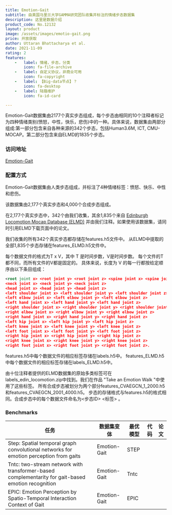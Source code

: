 ```yaml
---
title: Emotion-Gait
subtitle: 由美国马里兰大学GAMMA研究团队收集并标注的情绪步态数据集
description: 这里是数据介绍
product_code: No.12132
layout: product
image: /assets/images/emotio-gait.png
price: 开放获取
author: Uttaran Bhattacharya et al.
date: 2021-11-09
rating: 2
features:
    -   label: 情绪，步态，分类
        icon: fa-file-archive
    -   label: 自定义协议，非商业可用
        icon: fa-copyright
    -   label: 【Big-data节点】？
        icon: fa-desktop
    -   label: 陆璐维护
        icon: fa-id-card

---
```


Emotion-Gait数据集由2177个真实步态组成，每个步态由相同的10个注释者标记为四种情绪类别(愤怒，中性，快乐，悲伤)中的一种。具体来说，数据集由两部分组成:第一部分包含来自各种来源的342个步态，包括Human3.6M, ICT, CMU-MOCAP。第二部分包含来自ELMD的1835个步态。

### 访问地址

[Emotion-Gait](https://go.umd.edu/emotion-gait)

### 配置方式

Emotion-Gait数据集由人类步态组成，并标注了4种情绪标签：愤怒、快乐、中性和悲伤。

该数据集由2,177个真实步态和4,000个合成步态组成。

在2,177个真实步态中，342个由我们收集，其余1,835个来自 [Edinburgh Locomotion Mocap Database (ELMD)](https://bitbucket.org/jonathan-schwarz/edinburgh_locomotion_mocap_dataset/src/master/) 并由我们注释。如果使用该数据集，请同时引用ELMD下载页面中的论文。


我们收集的所有342个真实步态都存储在features.h5文件中。
从ELMD中提取的全部1,835个步态存储在features_ELMD.h5文件中。

每个数据文件的格式为T x V，其中 T 是时间步数，V是时间步数。
每个文件的T都不同，而所有文件的V都是固定的。
具体来说，长度为 V 的每一行都按给定顺序由以下条目组成：
```xml
<root joint x> <root joint y> <root joint z> <spine joint x> <spine joint y> <spine joint z>
<neck joint x> <neck joint y> <neck joint z>
<head joint x> <head joint y> <head joint z>
<left shoulder joint x> <left shoulder joint y> <left shoulder joint z>
<left elbow joint x> <left elbow joint y> <left elbow joint z>
<left hand joint x> <left hand joint y> <left hand joint z>
<right shoulder joint x> <right shoulder joint y> <right shoulder joint z>
<right elbow joint x> <right elbow joint y> <right elbow joint z>
<right hand joint x> <right hand joint y> <right hand joint z>
<left hip joint x> <left hip joint y> <left hip joint z>
<left knee joint x> <left knee joint y> <left knee joint z>
<left foot joint x> <left foot joint y> <left foot joint z>
<right hip joint x> <right hip joint y> <right hip joint z>
<right knee joint x> <right knee joint y> <right knee joint z>
<right foot joint x> <right foot joint y> <right foot joint z>.
```

features.h5中每个数据文件的相应标签存储在labels.h5中。
features_ELMD.h5中每个数据文件的相应标签存储在labels_ELMD.h5中。

由十位注释者提供的ELMD数据集的原始多类标签可在labels_edin_locomotion.zip中找到。我们在作品 "Take an Emotion Walk "中使用了这些标签。
所有合成步态被划分为两个部分features_CVAEGCN_1_2000.h5和features_CVAEGCN_2001_4000.h5。
步态的存储格式与features.h5的格式相同。合成步态中的每个数据文件命名为<步态ID> <标签> 。



### Benchmarks

| 任务                         | 数据集变体         | 最优模型        | 代码                                                     | 论文                                                                |
|----------------------------|---------------|-------------|--------------------------------------------------------|-------------------------------------------------------------------|
| Step: Spatial temporal graph convolutional networks for emotion perception from gaits | Emotion-Gait      | STEP     | [<i class="fa-brands fa-github"/>](https://github.com/UttaranB127/STEP) | [<i class="fa-solid fa-file"/>](https://obj.umiacs.umd.edu/gamma-umd-website-imgs/pdfs/affectivecomputing/STEP.pdf) |
| Tntc: two-stream network with transformer-based complementarity for gait-based emotion recognition | Emotion-Gait      | Tntc     |  | [<i class="fa-solid fa-file"/>](https://ieeexplore.ieee.org/stamp/stamp.jsp?tp=&arnumber=9746047) |
| EPIC: Emotion Perception by Spatio-Temporal Interaction Context of Gait | Emotion-Gait      | EPIC     |  | [<i class="fa-solid fa-file"/>](https://ieeexplore.ieee.org/stamp/stamp.jsp?tp=&arnumber=10005028) |
